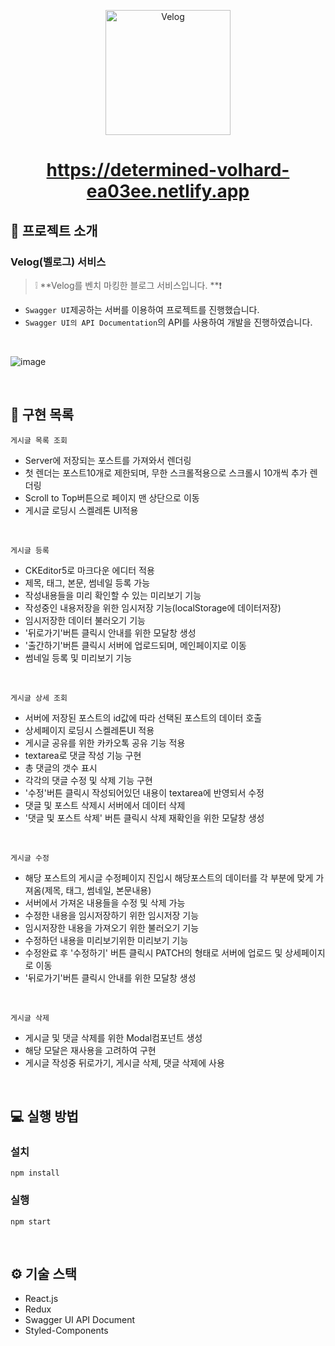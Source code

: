 <p align='middle'>
<a href='https://github.com/DevFoliOh/velog'><img src='https://user-images.githubusercontent.com/66353903/142974589-1a9d29a4-3c67-4208-b861-00491a02f810.png' width="200px;" alt="Velog" /></a></p>


<h1 align='middle'><a href='https://determined-volhard-ea03ee.netlify.app'>https://determined-volhard-ea03ee.netlify.app</a></h1>


## 📌 프로젝트 소개

### Velog(벨로그) 서비스

> ❕ **Velog를 벤치 마킹한 블로그 서비스입니다. **❗

- `Swagger UI`제공하는 서버를 이용하여 프로젝트를 진행했습니다.
- `Swagger UI의 API Documentation`의 API를 사용하여 개발을 진행하였습니다.

<br/>

![image](https://user-images.githubusercontent.com/66353903/142976104-d163bec4-f0a3-468b-adfa-0f21572a8d1f.png)


<br/>

## 📑 구현 목록

`게시글 목록 조회`

- Server에 저장되는 포스트를 가져와서 렌더링
- 첫 렌더는 포스트10개로 제한되며, 무한 스크롤적용으로 스크롤시 10개씩 추가 렌더링
- Scroll to Top버튼으로 페이지 맨 상단으로 이동
- 게시글 로딩시 스켈레톤 UI적용

<br/>

`게시글 등록`

- CKEditor5로 마크다운 에디터 적용
- 제목, 태그, 본문, 썸네일 등록 가능
- 작성내용들을 미리 확인할 수 있는 미리보기 기능
- 작성중인 내용저장을 위한 임시저장 기능(localStorage에 데이터저장)
- 임시저장한 데이터 불러오기 기능
- '뒤로가기'버튼 클릭시 안내를 위한 모달창 생성
- '출간하기'버튼 클릭시 서버에 업로드되며, 메인페이지로 이동
- 썸네일 등록 및 미리보기 기능

<br/>

`게시글 상세 조회`

- 서버에 저장된 포스트의 id값에 따라 선택된 포스트의 데이터 호출
- 상세페이지 로딩시 스켈레톤UI 적용
- 게시글 공유를 위한 카카오톡 공유 기능 적용
- textarea로 댓글 작성 기능 구현
- 총 댓글의 갯수 표시
- 각각의 댓글 수정 및 삭제 기능 구현
- '수정'버튼 클릭시 작성되어있던 내용이 textarea에 반영되서 수정
- 댓글 및 포스트 삭제시 서버에서 데이터 삭제
- '댓글 및 포스트 삭제' 버튼 클릭시 삭제 재확인을 위한 모달창 생성

<br/>

`게시글 수정`

- 해당 포스트의 게시글 수정페이지 진입시 해당포스트의 데이터를 각 부분에 맞게 가져옴(제목, 태그, 썸네일, 본문내용)
- 서버에서 가져온 내용들을 수정 및 삭제 가능
- 수정한 내용을 임시저장하기 위한 임시저장 기능
- 임시저장한 내용을 가져오기 위한 불러오기 기능
- 수정하던 내용을 미리보기위한 미리보기 기능
- 수정완료 후 '수정하기' 버튼 클릭시 PATCH의 형태로 서버에 업로드 및 상세페이지로 이동
- '뒤로가기'버튼 클릭시 안내를 위한 모달창 생성

<br/>

`게시글 삭제`

- 게시글 및 댓글 삭제를 위한 Modal컴포넌트 생성
- 해당 모달은 재사용을 고려하여 구현
- 게시글 작성중 뒤로가기, 게시글 삭제, 댓글 삭제에 사용

<br/>

## 💻 실행 방법

### 설치

`npm install`

### 실행

`npm start`


<br/>

## ⚙ 기술 스택

- React.js
- Redux
- Swagger UI API Document
- Styled-Components
